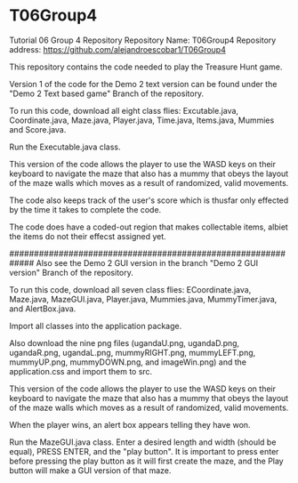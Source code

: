 # T06Group4
Tutorial 06 Group 4 Repository
Repository Name: T06Group4
Repository address: https://github.com/alejandroescobar1/T06Group4

This repository contains the code needed to play the Treasure Hunt game.

Version 1 of the code for the Demo 2 text version can be found under the "Demo 2 Text based game" Branch of the repository.

To run this code, download all eight class flies: Excutable.java, Coordinate.java, Maze.java, Player.java, Time.java, Items.java, Mummies and Score.java.

Run the Executable.java class. 

This version of the code allows the player to use the WASD keys on their keyboard to navigate the maze that also has a mummy that obeys the layout of the maze walls which moves as a result of randomized, valid movements. 

The code also keeps track of the user's score which is thusfar only effected by the time it takes to complete the code. 

The code does have a coded-out region that makes collectable items, albiet the items do not their effecst assigned yet. 

#############################################################
Also see the Demo 2 GUI version in the branch "Demo 2 GUI version" Branch of the repository. 

To run this code, download all seven class flies: ECoordinate.java, Maze.java, MazeGUI.java, Player.java, Mummies.java, MummyTimer.java, and AlertBox.java.

Import all classes into the application package. 

Also download the nine png files (ugandaU.png, ugandaD.png, ugandaR.png, ugandaL.png, mummyRIGHT.png, mummyLEFT.png, mummyUP.png, mummyDOWN.png, and imageWin.png) and the application.css and import them to src.

This version of the code allows the player to use the WASD keys on their keyboard to navigate the maze that also has a mummy that obeys the layout of the maze walls which moves as a result of randomized, valid movements. 

When the player wins, an alert box appears telling they have won. 

Run the MazeGUI.java class. Enter a desired length and width (should be equal), PRESS ENTER, and the "play button". It is important to press enter before pressing the play button as it will first create the maze, and the Play button will make a GUI version of that maze. 




